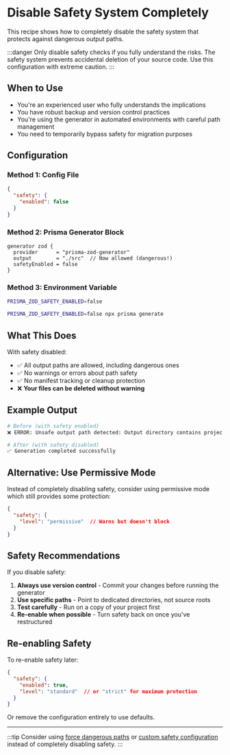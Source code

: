 # Disable Safety System Completely

This recipe shows how to completely disable the safety system that protects against dangerous output paths.

:::danger
Only disable safety checks if you fully understand the risks. The safety system prevents accidental deletion of your source code. Use this configuration with extreme caution.
:::

## When to Use

- You're an experienced user who fully understands the implications
- You have robust backup and version control practices
- You're using the generator in automated environments with careful path management
- You need to temporarily bypass safety for migration purposes

## Configuration

### Method 1: Config File

```json title="zod-generator.config.json"
{
  "safety": {
    "enabled": false
  }
}
```

### Method 2: Prisma Generator Block

```prisma title="schema.prisma"
generator zod {
  provider      = "prisma-zod-generator"
  output        = "./src"  // Now allowed (dangerous!)
  safetyEnabled = false
}
```

### Method 3: Environment Variable

```bash title=".env"
PRISMA_ZOD_SAFETY_ENABLED=false
```

```bash title="Command line"
PRISMA_ZOD_SAFETY_ENABLED=false npx prisma generate
```

## What This Does

With safety disabled:

- ✅ All output paths are allowed, including dangerous ones
- ✅ No warnings or errors about path safety
- ✅ No manifest tracking or cleanup protection
- ❌ **Your files can be deleted without warning**

## Example Output

```bash
# Before (with safety enabled)
❌ ERROR: Unsafe output path detected: Output directory contains project file "package.json"

# After (with safety disabled)  
✅ Generation completed successfully
```

## Alternative: Use Permissive Mode

Instead of completely disabling safety, consider using permissive mode which still provides some protection:

```json title="zod-generator.config.json"
{
  "safety": {
    "level": "permissive"  // Warns but doesn't block
  }
}
```

## Safety Recommendations

If you disable safety:

1. **Always use version control** - Commit your changes before running the generator
2. **Use specific paths** - Point to dedicated directories, not source roots
3. **Test carefully** - Run on a copy of your project first
4. **Re-enable when possible** - Turn safety back on once you've restructured

## Re-enabling Safety

To re-enable safety later:

```json title="zod-generator.config.json"
{
  "safety": {
    "enabled": true,
    "level": "standard"  // or "strict" for maximum protection
  }
}
```

Or remove the configuration entirely to use defaults.

---

:::tip
Consider using [force dangerous paths](./safety-force-dangerous-path.md) or [custom safety configuration](./safety-custom-configuration.md) instead of completely disabling safety.
:::